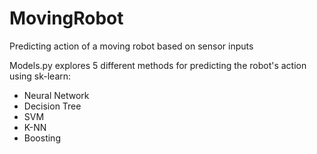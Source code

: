 # MovingRobot
Predicting action of a moving robot based on sensor inputs

Models.py explores 5 different methods for predicting the robot's action using sk-learn:

* Neural Network
* Decision Tree
* SVM
* K-NN
* Boosting
